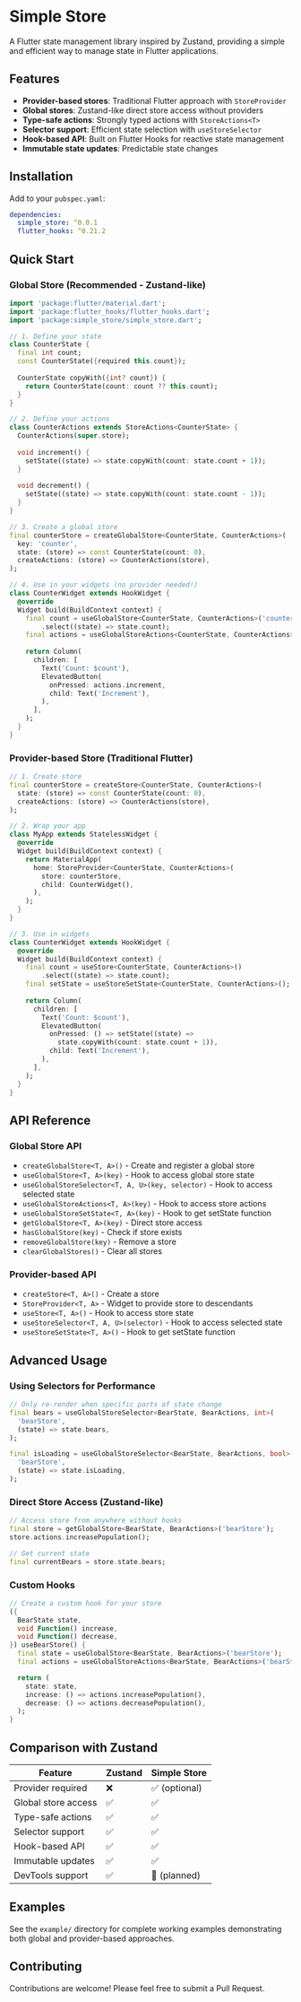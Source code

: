 <!--
This README describes the package. If you publish this package to pub.dev,
this README's contents appear on the landing page for your package.

For information about how to write a good package README, see the guide for
[writing package pages](https://dart.dev/tools/pub/writing-package-pages).

For general information about developing packages, see the Dart guide for
[creating packages](https://dart.dev/guides/libraries/create-packages)
and the Flutter guide for
[developing packages and plugins](https://flutter.dev/to/develop-packages).
-->

# Simple Store

A Flutter state management library inspired by Zustand, providing a simple and efficient way to manage state in Flutter applications.

## Features

- **Provider-based stores**: Traditional Flutter approach with `StoreProvider`
- **Global stores**: Zustand-like direct store access without providers
- **Type-safe actions**: Strongly typed actions with `StoreActions<T>`
- **Selector support**: Efficient state selection with `useStoreSelector`
- **Hook-based API**: Built on Flutter Hooks for reactive state management
- **Immutable state updates**: Predictable state changes

## Installation

Add to your `pubspec.yaml`:

```yaml
dependencies:
  simple_store: ^0.0.1
  flutter_hooks: ^0.21.2
```

## Quick Start

### Global Store (Recommended - Zustand-like)

```dart
import 'package:flutter/material.dart';
import 'package:flutter_hooks/flutter_hooks.dart';
import 'package:simple_store/simple_store.dart';

// 1. Define your state
class CounterState {
  final int count;
  const CounterState({required this.count});
  
  CounterState copyWith({int? count}) {
    return CounterState(count: count ?? this.count);
  }
}

// 2. Define your actions
class CounterActions extends StoreActions<CounterState> {
  CounterActions(super.store);
  
  void increment() {
    setState((state) => state.copyWith(count: state.count + 1));
  }
  
  void decrement() {
    setState((state) => state.copyWith(count: state.count - 1));
  }
}

// 3. Create a global store
final counterStore = createGlobalStore<CounterState, CounterActions>(
  key: 'counter',
  state: (store) => const CounterState(count: 0),
  createActions: (store) => CounterActions(store),
);

// 4. Use in your widgets (no provider needed!)
class CounterWidget extends HookWidget {
  @override
  Widget build(BuildContext context) {
    final count = useGlobalStore<CounterState, CounterActions>('counter')
        .select((state) => state.count);
    final actions = useGlobalStoreActions<CounterState, CounterActions>('counter');
    
    return Column(
      children: [
        Text('Count: $count'),
        ElevatedButton(
          onPressed: actions.increment,
          child: Text('Increment'),
        ),
      ],
    );
  }
}
```

### Provider-based Store (Traditional Flutter)

```dart
// 1. Create store
final counterStore = createStore<CounterState, CounterActions>(
  state: (store) => const CounterState(count: 0),
  createActions: (store) => CounterActions(store),
);

// 2. Wrap your app
class MyApp extends StatelessWidget {
  @override
  Widget build(BuildContext context) {
    return MaterialApp(
      home: StoreProvider<CounterState, CounterActions>(
        store: counterStore,
        child: CounterWidget(),
      ),
    );
  }
}

// 3. Use in widgets
class CounterWidget extends HookWidget {
  @override
  Widget build(BuildContext context) {
    final count = useStore<CounterState, CounterActions>()
        .select((state) => state.count);
    final setState = useStoreSetState<CounterState, CounterActions>();
    
    return Column(
      children: [
        Text('Count: $count'),
        ElevatedButton(
          onPressed: () => setState((state) => 
            state.copyWith(count: state.count + 1)),
          child: Text('Increment'),
        ),
      ],
    );
  }
}
```

## API Reference

### Global Store API

- `createGlobalStore<T, A>()` - Create and register a global store
- `useGlobalStore<T, A>(key)` - Hook to access global store state
- `useGlobalStoreSelector<T, A, U>(key, selector)` - Hook to access selected state
- `useGlobalStoreActions<T, A>(key)` - Hook to access store actions
- `useGlobalStoreSetState<T, A>(key)` - Hook to get setState function
- `getGlobalStore<T, A>(key)` - Direct store access
- `hasGlobalStore(key)` - Check if store exists
- `removeGlobalStore(key)` - Remove a store
- `clearGlobalStores()` - Clear all stores

### Provider-based API

- `createStore<T, A>()` - Create a store
- `StoreProvider<T, A>` - Widget to provide store to descendants
- `useStore<T, A>()` - Hook to access store state
- `useStoreSelector<T, A, U>(selector)` - Hook to access selected state
- `useStoreSetState<T, A>()` - Hook to get setState function

## Advanced Usage

### Using Selectors for Performance

```dart
// Only re-render when specific parts of state change
final bears = useGlobalStoreSelector<BearState, BearActions, int>(
  'bearStore',
  (state) => state.bears,
);

final isLoading = useGlobalStoreSelector<BearState, BearActions, bool>(
  'bearStore',
  (state) => state.isLoading,
);
```

### Direct Store Access (Zustand-like)

```dart
// Access store from anywhere without hooks
final store = getGlobalStore<BearState, BearActions>('bearStore');
store.actions.increasePopulation();

// Get current state
final currentBears = store.state.bears;
```

### Custom Hooks

```dart
// Create a custom hook for your store
({
  BearState state,
  void Function() increase,
  void Function() decrease,
}) useBearStore() {
  final state = useGlobalStore<BearState, BearActions>('bearStore');
  final actions = useGlobalStoreActions<BearState, BearActions>('bearStore');

  return (
    state: state,
    increase: () => actions.increasePopulation(),
    decrease: () => actions.decreasePopulation(),
  );
}
```

## Comparison with Zustand

| Feature | Zustand | Simple Store |
|---------|---------|--------------|
| Provider required | ❌ | ✅ (optional) |
| Global store access | ✅ | ✅ |
| Type-safe actions | ✅ | ✅ |
| Selector support | ✅ | ✅ |
| Hook-based API | ✅ | ✅ |
| Immutable updates | ✅ | ✅ |
| DevTools support | ✅ | 🚧 (planned) |

## Examples

See the `example/` directory for complete working examples demonstrating both global and provider-based approaches.

## Contributing

Contributions are welcome! Please feel free to submit a Pull Request.
